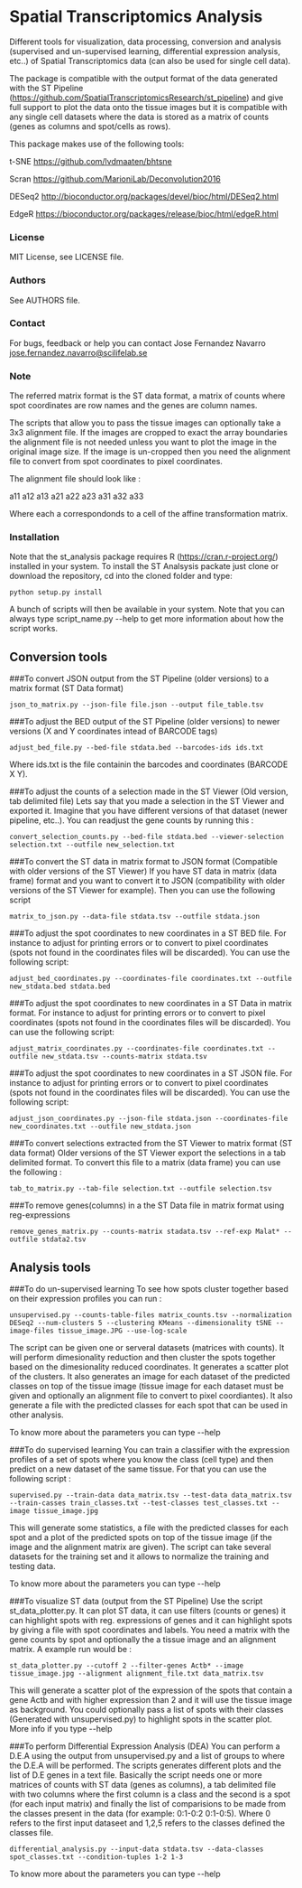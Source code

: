 # Spatial Transcriptomics Analysis 

Different tools for visualization, data processing, conversion and analysis (supervised and un-supervised learning, differential expression analysis, etc..) of Spatial Transcriptomics data (can also be used for single cell data).

The package is compatible with the output format of the data generated with the ST Pipeline (https://github.com/SpatialTranscriptomicsResearch/st_pipeline) and give full support to plot the data onto the tissue images but it is compatible with any single cell datasets where the data is stored as a matrix of counts (genes as columns and spot/cells as rows). 

This package makes use of the following tools:

t-SNE
https://github.com/lvdmaaten/bhtsne

Scran
https://github.com/MarioniLab/Deconvolution2016

DESeq2
http://bioconductor.org/packages/devel/bioc/html/DESeq2.html

EdgeR
https://bioconductor.org/packages/release/bioc/html/edgeR.html

### License
MIT License, see LICENSE file.

### Authors
See AUTHORS file.

### Contact
For bugs, feedback or help you can contact Jose Fernandez Navarro <jose.fernandez.navarro@scilifelab.se>

### Note
The referred matrix format is the ST data format, a matrix of counts where spot coordinates are row names
and the genes are column names.

The scripts that allow you to pass the tissue images can optionally take a 3x3 alignment file.
If the images are cropped to exact the array boundaries the alignment file is not needed
unless you want to plot the image in the original image size. If the image is un-cropped
then you need the alignment file to convert from spot coordinates to pixel coordinates.

The alignment file should look like :

a11 a12 a13 a21 a22 a23 a31 a32 a33

Where each a correspondonds to a cell of the affine transformation matrix.

### Installation

Note that the st_analysis package requires R (https://cran.r-project.org/) installed in your system.
To install the ST Analsysis packate just clone or download the repository, cd into the cloned folder and type:

    python setup.py install
    
A bunch of scripts will then be available in your system.
Note that you can always type script_name.py --help to get more information
about how the script works.

## Conversion tools

###To convert JSON output from the ST Pipeline (older versions) to a matrix format (ST Data format)

    json_to_matrix.py --json-file file.json --output file_table.tsv

###To adjust the BED output of the ST Pipeline (older versions) to newer versions (X and Y coordinates intead of BARCODE tags)

    adjust_bed_file.py --bed-file stdata.bed --barcodes-ids ids.txt
    
  Where ids.txt is the file containin the barcodes and coordinates (BARCODE X Y).
  
###To adjust the counts of a selection made in the ST Viewer (Old version, tab delimited file)
Lets say that you made a selection in the ST Viewer and exported it. Imagine
that you have different versions of that dataset (newer pipeline, etc..). You
can readjust the gene counts by running this :

    convert_selection_counts.py --bed-file stdata.bed --viewer-selection selection.txt --outfile new_selection.txt
  
###To convert the ST data in matrix format to JSON format (Compatible with older versions of the ST Viewer)
If you have ST data in matrix (data frame) format and you want to convert it to JSON (compatibility
with older versions of the ST Viewer for example). Then you can use the following script 

    matrix_to_json.py --data-file stdata.tsv --outfile stdata.json
    
###To adjust the spot coordinates to new coordinates in a ST BED file.
For instance to adjust for printing errors or to convert to pixel coordinates
(spots not found in the coordinates files will be discarded). You can use the following script:

    adjust_bed_coordinates.py --coordinates-file coordinates.txt --outfile new_stdata.bed stdata.bed
    
###To adjust the spot coordinates to new coordinates in a ST Data in matrix format.
For instance to adjust for printing errors or to convert to pixel coordinates
(spots not found in the coordinates files will be discarded). You can use the following script:

    adjust_matrix_coordinates.py --coordinates-file coordinates.txt --outfile new_stdata.tsv --counts-matrix stdata.tsv

###To adjust the spot coordinates to new coordinates in a ST JSON file.
For instance to adjust for printing errors or to convert to pixel coordinates
(spots not found in the coordinates files will be discarded). You can use the following script:

    adjust_json_coordinates.py --json-file stdata.json --coordinates-file new_coordinates.txt --outfile new_stdata.json
    
###To convert selections extracted from the ST Viewer to matrix format (ST data format)
Older versions of the ST Viewer export the selections in a tab delimited format. 
To convert this file to a matrix (data frame) you can use the following :

    tab_to_matrix.py --tab-file selection.txt --outfile selection.tsv
    
###To remove genes(columns) in a the ST Data file in matrix format using reg-expressions

    remove_genes_matrix.py --counts-matrix stadata.tsv --ref-exp Malat* --outfile stdata2.tsv

## Analysis tools

###To do un-supervised learning
To see how spots cluster together based on their expression profiles you can run : 

    unsupervised.py --counts-table-files matrix_counts.tsv --normalization DESeq2 --num-clusters 5 --clustering KMeans --dimensionality tSNE --image-files tissue_image.JPG --use-log-scale 
    
  The script can be given one or serveral datasets (matrices with counts). It will perform dimesionality reduction
  and then cluster the spots together based on the dimesionality reduced coordinates. 
  It generates a scatter plot of the clusters. It also generates an image for
  each dataset of the predicted classes on top of the tissue image (tissue image for each dataset must be given and optionally 
  an alignment file to convert to pixel coordiantes).
  It also generate a file with the predicted classes for each spot that can be used in other analysis.
  
  To know more about the parameters you can type --help 

###To do supervised learning
You can train a classifier with the expression profiles of a set of spots
where you know the class (cell type) and then predict on a new dataset
of the same tissue. For that you can use the following script :

    supervised.py --train-data data_matrix.tsv --test-data data_matrix.tsv --train-casses train_classes.txt --test-classes test_classes.txt --image tissue_image.jpg
    
  This will generate some statistics, a file with the predicted classes for each spot and a plot of the predicted spots on top of the tissue image (if the image and the alignment matrix are given). 
  The script can take several datasets for the training set and it allows to normalize the training and testing data.
  
  To know more about the parameters you can type --help

###To visualize ST data (output from the ST Pipeline) 
Use the script st_data_plotter.py. It can plot ST data, it can use
filters (counts or genes) it can highlight spots with reg. expressions
of genes and it can highlight spots by giving a file with spot coordinates
and labels. You need a matrix with the gene counts by spot and optionally
the a tissue image and an alignment matrix. A example run would be : 

    st_data_plotter.py --cutoff 2 --filter-genes Actb* --image tissue_image.jpg --alignment alignment_file.txt data_matrix.tsv
    
  This will generate a scatter plot of the expression of the spots that contain a gene Actb and with higher expression than 2 and it will use the tissue image as background. You could optionally pass a list of spots with their classes (Generated with unsupervised.py) to highlight spots in the scatter plot. More info if you type --help
  
###To perform Differential Expression Analysis (DEA)
You can perform a D.E.A using the output from unsupervised.py and a list of groups to where the D.E.A will be performed.
The scripts generates different plots and the list of D.E genes in a text file. Basically the script
needs one or more matrices of counts with ST data (genes as columns), a tab delimited file with two columns where
the first column is a class and the second is a spot (for each input matrix) and finally the list of comparisions to be made
from the classes present in the data (for example: 0:1-0:2 0:1-0:5). Where 0 refers to the first input dataseet and 1,2,5 refers to
the classes defined the classes file.

    differential_analysis.py --input-data stdata.tsv --data-classes spot_classes.txt --condition-tuples 1-2 1-3
    
  To know more about the parameters you can type --help

